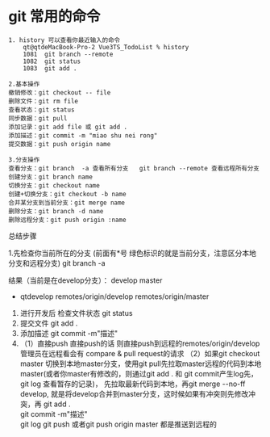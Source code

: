 # git 常用的命令

```
1. history 可以查看你最近输入的命令
    qt@qtdeMacBook-Pro-2 Vue3TS_TodoList % history
    1081  git branch --remote
    1082  git status
    1083  git add .
 
2.基本操作
撤销修改：git checkout -- file
删除文件：git rm file
查看状态：git status
同步数据：git pull
添加记录：git add file 或 git add .
添加描述：git commit -m "miao shu nei rong"
提交数据：git push origin name

3.分支操作
查看分支：git branch  -a 查看所有分支   git branch --remote 查看远程所有分支
创建分支：git branch name
切换分支：git checkout name
创建+切换分支：git checkout -b name
合并某分支到当前分支：git merge name
删除分支：git branch -d name
删除远程分支：git push origin :name

```
总结步骤

1.先检查你当前所在的分支 (前面有*号 绿色标识的就是当前分支，注意区分本地分支和远程分支)
git branch -a

结果（当前是在develop分支）：
  develop
  master
* qtdevelop
  remotes/origin/develop
  remotes/origin/master
  
1. 进行开发后 检查文件状态 git status
2. 提交文件 git add .
3. 添加描述 git commit -m"描述"
4. （1）直接push  直接push的话 则直接push到远程的remotes/origin/develop 
       管理员在远程看会有 compare & pull request的请求
   （2）如果git checkout master 切换到本地master分支，使用git pull先拉取master远程的代码到本地master(或者你master有修改的，则通过git add . 和 git commit产生log先， git log 查看暂存的记录)， 先拉取最新代码到本地，再git merge --no-ff develop, 就是将develop合并到master分支，这时候如果有冲突则先修改冲突，再
   git add .  
   git commit -m"描述"  
   git log 
   git push 或者git push origin master 都是推送到远程的
